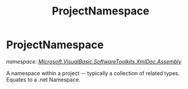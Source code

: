 ﻿---
title: ProjectNamespace
---

# ProjectNamespace
_namespace: [Microsoft.VisualBasic.SoftwareToolkits.XmlDoc.Assembly](N-Microsoft.VisualBasic.SoftwareToolkits.XmlDoc.Assembly.html)_

A namespace within a project -- typically a collection of related types. Equates to a .net Namespace.




